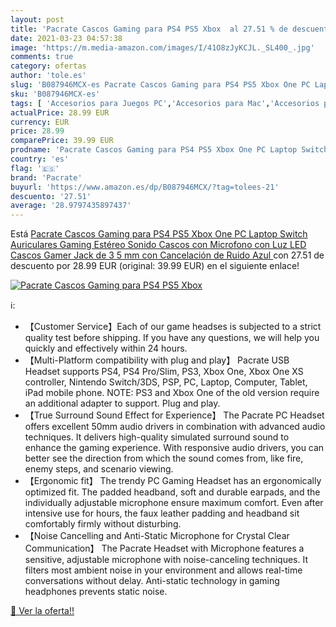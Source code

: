 ```yaml
---
layout: post
title: 'Pacrate Cascos Gaming para PS4 PS5 Xbox  al 27.51 % de descuento'
date: 2021-03-23 04:57:38
image: 'https://m.media-amazon.com/images/I/41O8zJyKCJL._SL400_.jpg'
comments: true
category: ofertas
author: 'tole.es'
slug: 'B087946MCX-es Pacrate Cascos Gaming para PS4 PS5 Xbox One PC Laptop...'
sku: 'B087946MCX-es'
tags: [ 'Accesorios para Juegos PC','Accesorios para Mac','Accesorios para Nintendo Switch','Accesorios para PlayStation 4','Accesorios para Xbox One','Auriculares gaming con micrófono para PlayStation 4','Auriculares gaming para Mac','Auriculares gaming para Nintendo Switch','Auriculares gaming para PC','Auriculares gaming para Xbox One','Electrónica','Hardware y juegos para Nintendo Switch','Hardware y juegos para PlayStation 4','Hardware y juegos para Xbox One','Juegos y Accesorios para Mac','Juegos y Accesorios para PC','Videojuegos','pacrate','ps4','ps5','xbox', ]
actualPrice: 28.99 EUR
currency: EUR
price: 28.99
comparePrice: 39.99 EUR
prodname: 'Pacrate Cascos Gaming para PS4 PS5 Xbox One PC Laptop Switch  Auriculares Gaming Estéreo Sonido  Cascos con Microfono con Luz LED  Cascos Gamer Jack de 3 5 mm con Cancelación de Ruido  Azul '
country: 'es'
flag: '🇪🇸'
brand: 'Pacrate'
buyurl: 'https://www.amazon.es/dp/B087946MCX/?tag=tolees-21'
descuento: '27.51'
average: '28.9797435897437'
---
```


Está [Pacrate Cascos Gaming para PS4 PS5 Xbox One PC Laptop Switch  Auriculares Gaming Estéreo Sonido  Cascos con Microfono con Luz LED  Cascos Gamer Jack de 3 5 mm con Cancelación de Ruido  Azul ](https://www.amazon.es/dp/B087946MCX/?tag=tolees-21) con 27.51 de descuento por 28.99 EUR (original: 39.99 EUR) en el siguiente enlace!

[![Pacrate Cascos Gaming para PS4 PS5 Xbox ](https://m.media-amazon.com/images/I/41O8zJyKCJL._SL400_.jpg)](https://www.amazon.es/dp/B087946MCX/?tag=tolees-21)

ℹ️:

- 【Customer Service】Each of our game headses is subjected to a strict quality test before shipping. If you have any questions, we will help you quickly and effectively within 24 hours.
- 【Multi-Platform compatibility with plug and play】 Pacrate USB Headset supports PS4, PS4 Pro/Slim, PS3, Xbox One, Xbox One XS controller, Nintendo Switch/3DS, PSP, PC, Laptop, Computer, Tablet, iPad mobile phone. NOTE: PS3 and Xbox One of the old version require an additional adapter to support. Plug and play.
- 【True Surround Sound Effect for Experience】 The Pacrate PC Headset offers excellent 50mm audio drivers in combination with advanced audio techniques. It delivers high-quality simulated surround sound to enhance the gaming experience. With responsive audio drivers, you can better see the direction from which the sound comes from, like fire, enemy steps, and scenario viewing.
- 【Ergonomic fit】 The trendy PC Gaming Headset has an ergonomically optimized fit. The padded headband, soft and durable earpads, and the individually adjustable microphone ensure maximum comfort. Even after intensive use for hours, the faux leather padding and headband sit comfortably firmly without disturbing.
- 【Noise Cancelling and Anti-Static Microphone for Crystal Clear Communication】 The Pacrate Headset with Microphone features a sensitive, adjustable microphone with noise-canceling techniques. It filters most ambient noise in your environment and allows real-time conversations without delay. Anti-static technology in gaming headphones prevents static noise.

[🛒 Ver la oferta!!](https://www.amazon.es/dp/B087946MCX/?tag=tolees-21)
